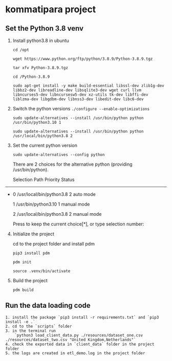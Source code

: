 # kommatipara project
## Set the Python 3.8 venv
1. Install python3.8 in ubuntu

    `cd /opt`

    `wget https://www.python.org/ftp/python/3.8.9/Python-3.8.9.tgz`

    `tar xfv Python-3.8.9.tgz`

    `cd /Python-3.8.9`

    `sudo apt-get install -y make build-essential libssl-dev zlib1g-dev libbz2-dev libreadline-dev libsqlite3-dev wget curl llvm libncurses5-dev libncursesw5-dev xz-utils tk-dev libffi-dev liblzma-dev libgdbm-dev libnss3-dev libedit-dev libc6-dev`

2. Switch the python versions
    `./configure --enable-optimizations`

    `sudo update-alternatives --install /usr/bin/python python /usr/bin/python3.10 1`

    `sudo update-alternatives --install /usr/bin/python python /usr/local/bin/python3.8 2`

3. Set the current python version

    `sudo update-alternatives --config python`

    There are 2 choices for the alternative python (providing /usr/bin/python).

    Selection    Path                      Priority   Status

------------------------------------------------------------

* 0            /usr/local/bin/python3.8   2         auto mode

  1            /usr/bin/python3.10        1         manual mode

  2            /usr/local/bin/python3.8   2         manual mode

    Press <enter> to keep the current choice[*], or type selection number:

4. Initialize the project

    cd to the project folder and install pdm 

    `pip3 install pdm`

    `pdm init`

    `source .venv/bin/activate`

5. Build the project

    `pdm build`

## Run the data loading code
    1. install the package `pip3 install -r requirements.txt` and `pip3 install -e .`
    2. cd to the `scripts` folder
    3. in the terminal run 
        `python3 load_client_data.py ./resources/dataset_one.csv ./resources/dataset_two.csv "United Kingdom,Netherlands"`
    4. check the exported data in `client_data` folder in the project folder
    5. the logs are created in etl_demo.log in the project folder
